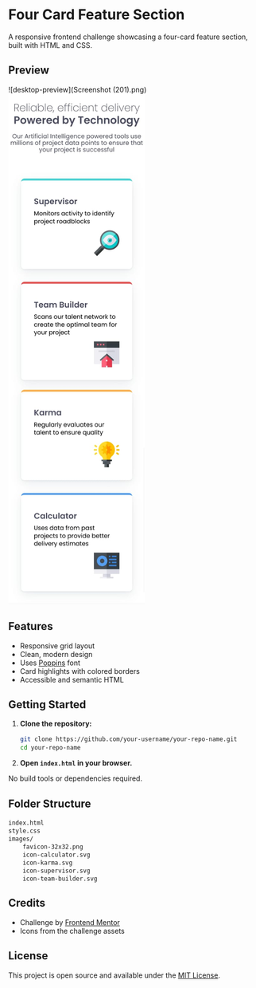 # Four Card Feature Section

A responsive frontend challenge showcasing a four-card feature section, built with HTML and CSS.

## Preview

![desktop-preview](Screenshot (201).png) 
![mobile-preview](mobile-preview.jpg) 

## Features

- Responsive grid layout
- Clean, modern design
- Uses [Poppins](https://fonts.google.com/specimen/Poppins) font
- Card highlights with colored borders
- Accessible and semantic HTML

## Getting Started

1. **Clone the repository:**
   ```sh
   git clone https://github.com/your-username/your-repo-name.git
   cd your-repo-name
   ```

2. **Open `index.html` in your browser.**

No build tools or dependencies required.

## Folder Structure

```
index.html
style.css
images/
    favicon-32x32.png
    icon-calculator.svg
    icon-karma.svg
    icon-supervisor.svg
    icon-team-builder.svg
```

## Credits

- Challenge by [Frontend Mentor](https://www.frontendmentor.io/)
- Icons from the challenge assets

## License

This project is open source and available under the [MIT License](LICENSE).
